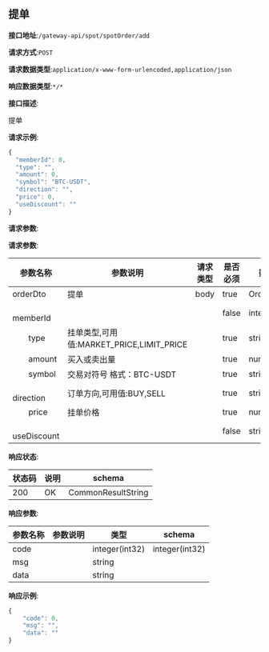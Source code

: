 ## 提单


**接口地址**:`/gateway-api/spot/spotOrder/add`


**请求方式**:`POST`


**请求数据类型**:`application/x-www-form-urlencoded,application/json`


**响应数据类型**:`*/*`


**接口描述**:<p>提单</p>



**请求示例**:


```javascript
{
  "memberId": 0,
  "type": "",
  "amount": 0,
  "symbol": "BTC-USDT",
  "direction": "",
  "price": 0,
  "useDiscount": ""
}
```


**请求参数**:


**请求参数**:


| 参数名称 | 参数说明 | 请求类型    | 是否必须 | 数据类型 | schema |
| -------- | -------- | ----- | -------- | -------- | ------ |
|orderDto|提单|body|true|OrderDto|OrderDto|
|&emsp;&emsp;memberId|||false|integer(int64)||
|&emsp;&emsp;type|挂单类型,可用值:MARKET_PRICE,LIMIT_PRICE||true|string||
|&emsp;&emsp;amount|买入或卖出量||true|number||
|&emsp;&emsp;symbol|交易对符号  格式：BTC-USDT||true|string||
|&emsp;&emsp;direction|订单方向,可用值:BUY,SELL||true|string||
|&emsp;&emsp;price|挂单价格||true|number||
|&emsp;&emsp;useDiscount|||false|string||


**响应状态**:


| 状态码 | 说明 | schema |
| -------- | -------- | ----- | 
|200|OK|CommonResultString|


**响应参数**:


| 参数名称 | 参数说明 | 类型 | schema |
| -------- | -------- | ----- |----- | 
|code||integer(int32)|integer(int32)|
|msg||string||
|data||string||


**响应示例**:
```javascript
{
	"code": 0,
	"msg": "",
	"data": ""
}
```
